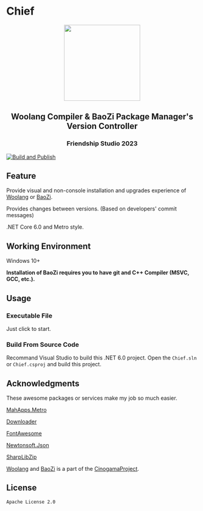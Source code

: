 # Chief

<div align=center>
<img src="https://git.cinogama.net/cinogamaproject/woolang/-/raw/master/image/woolang_logo.png" width="200" />
<h2>Woolang Compiler & BaoZi Package Manager's <br> Version Controller</h2>
<h3>Friendship Studio 2023</h3>
</div>

[![Build and Publish](https://github.com/BiDuang/Chief/actions/workflows/build.yml/badge.svg)](https://github.com/BiDuang/Chief/actions/workflows/build.yml)
## Feature

Provide visual and non-console installation and upgrades experience of [Woolang](https://git.cinogama.net/cinogamaproject/woolang) or [BaoZi](https://git.cinogama.net/cinogamaproject/woolangpackages/baozi).

Provides changes between versions. (Based on developers' commit messages)

.NET Core 6.0 and Metro style.

## Working Environment

Windows 10+

**Installation of BaoZi requires you to have git and C++ Compiler (MSVC, GCC, etc.).**

## Usage

### Executable File

Just click to start.

### Build From Source Code

Recommand Visual Studio to build this .NET 6.0 project.
Open the `Chief.sln` or `Chief.csproj` and build this project.

## Acknowledgments

These awesome packages or services make my job so much easier.

[MahApps.Metro](https://github.com/MahApps/MahApps.Metro)

[Downloader](https://github.com/bezzad/Downloader)

[FontAwesome](https://fontawesome.com/)

[Newtonsoft.Json](https://www.newtonsoft.com/json)

[SharpLibZip](https://github.com/icsharpcode/SharpZipLib)

[Woolang](https://git.cinogama.net/cinogamaproject/woolang) and [BaoZi](https://git.cinogama.net/cinogamaproject/woolangpackages/baozi)
is a part of the [CinogamaProject](https://git.cinogama.net/cinogamaproject).


## License

`Apache License 2.0`